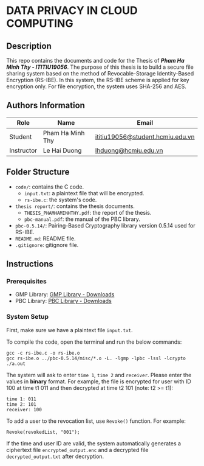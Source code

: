 # DATA PRIVACY IN CLOUD COMPUTING

## Description
This repo contains the documents and code for the Thesis of ***Pham Ha Minh Thy - ITITIU19056***.
The purpose of this thesis is to build a secure file sharing system based on the method of Revocable-Storage Identity-Based Encryption (RS-IBE). In this system, the RS-IBE scheme is applied for key encryption only. For file encryption, the system uses SHA-256 and AES.

## Authors Information
|Role   |Name   |Email  |
|-------|-------|-------|
|Student    |Pham Ha Minh Thy   |ititiu19056@student.hcmiu.edu.vn   |
|Instructor |Le Hai Duong   |lhduong@hcmiu.edu.vn   |

## Folder Structure
- `code/`: contains the C code.
    - `input.txt`: a plaintext file that will be encrypted.
    - `rs-ibe.c`: the system's code.
- `thesis report/`: contains the thesis documents.
    - `THESIS_PHAMHAMINHTHY.pdf`: the report of the thesis.
    - `pbc-manual.pdf`: the manual of the PBC library.
- `pbc-0.5.14/`: Pairing-Based Cryptography library version 0.5.14 used for RS-IBE.
- `README.md`: README file.
- `.gitignore`: gitignore file.

## Instructions
### Prerequisites
- GMP Library: [GMP Library - Downloads](https://gmplib.org/)
- PBC Library: [PBC Library - Downloads](https://crypto.stanford.edu/pbc/download.html)
### System Setup
First, make sure we have a plaintext file `input.txt`.

To compile the code, open the terminal and run the below commands:
```
gcc -c rs-ibe.c -o rs-ibe.o
gcc rs-ibe.o ../pbc-0.5.14/misc/*.o -L. -lgmp -lpbc -lssl -lcrypto
./a.out
```
The system will ask to enter `time 1`, `time 2` and `receiver`. Please enter the values in **binary** format.
For example, the file is encrypted for user with ID 100 at time t1 011 and then decrypted at time t2 101 (note: t2 >= t1):
```
time 1: 011
time 2: 101
receiver: 100
```

To add a user to the revocation list, use `Revoke()` function.
For example:
```
Revoke(revokedList, "001");
```

If the time and user ID are valid, the system automatically generates a ciphertext file `encrypted_output.enc` and a decrypted file `decrypted_output.txt` after decryption.
